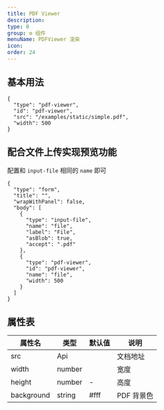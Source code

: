 ```yaml
---
title: PDF Viewer
description:
type: 0
group: ⚙ 组件
menuName: PDFViewer 渲染
icon:
order: 24
---
```


## 基本用法

```schema: scope="body"
{
  "type": "pdf-viewer",
  "id": "pdf-viewer",
  "src": "/examples/static/simple.pdf",
  "width": 500
}
```

## 配合文件上传实现预览功能

配置和 `input-file` 相同的 `name` 即可

```schema: scope="body"
{
  "type": "form",
  "title": "",
  "wrapWithPanel": false,
  "body": [
    {
      "type": "input-file",
      "name": "file",
      "label": "File",
      "asBlob": true,
      "accept": ".pdf"
    },
    {
      "type": "pdf-viewer",
      "id": "pdf-viewer",
      "name": "file",
      "width": 500
    }
  ]
}
```

## 属性表

| 属性名     | 类型   | 默认值 | 说明       |
| ---------- | ------ | ------ | ---------- |
| src        | Api    |        | 文档地址   |
| width      | number |        | 宽度       |
| height     | number | -      | 高度       |
| background | string | #fff   | PDF 背景色 |
